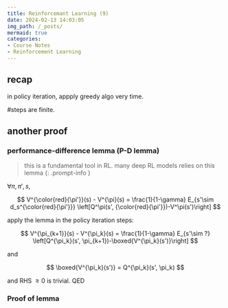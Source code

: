 ```yaml
---
title: Reinforcemant Learning (9)
date: 2024-02-13 14:03:05
img_path: /_posts/
mermaid: true
categories:
- Course Notes
- Reinforcement Learning
---
```


## recap

in policy iteration, appply greedy algo very time.

\#steps are finite.

## another proof

### performance-difference lemma (P-D lemma)

> this is a fundamental tool in RL.
> many deep RL models relies on this lemma
{: .prompt-info }

$\forall \pi,\pi', s$,

$$
V^{\color{red}{\pi'}}(s) - V^{\pi}(s) = \frac{1}{1-\gamma} E_{s'\sim d_s^{\color{red}{\pi'}}} \left[Q^\pi(s', {\color{red}{\pi'}})-V^\pi(s')\right]
$$

apply the lemma in the policy iteration steps:

$$
V^{\pi_{k+1}}(s) - V^{\pi_k}(s) = \frac{1}{1-\gamma} E_{s'\sim ?} \left[Q^{\pi_k}(s', \pi_{k+1})-\boxed{V^{\pi_k}(s')}\right]
$$


and 

$$
\boxed{V^{\pi_k}(s')} = Q^{\pi_k}(s', \pi_k)
$$

and RHS $\ge 0$ is trivial. QED

### Proof of lemma

